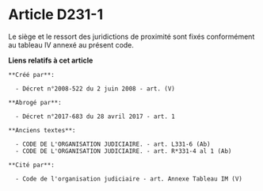 # Article D231-1

Le siège et le ressort des juridictions de proximité sont fixés conformément au tableau IV annexé au présent code.

**Liens relatifs à cet article**

	**Créé par**:

	  - Décret n°2008-522 du 2 juin 2008 - art. (V)

	**Abrogé par**:

	  - Décret n°2017-683 du 28 avril 2017 - art. 1

	**Anciens textes**:

	  - CODE DE L'ORGANISATION JUDICIAIRE. - art. L331-6 (Ab)
	  - CODE DE L'ORGANISATION JUDICIAIRE. - art. R*331-4 al 1 (Ab)

	**Cité par**:

	  - Code de l'organisation judiciaire - art. Annexe Tableau IM (V)
